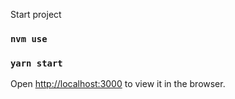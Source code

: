 
Start project 


### `nvm use`
### `yarn start`

Open [http://localhost:3000](http://localhost:3000) to view it in the browser.
